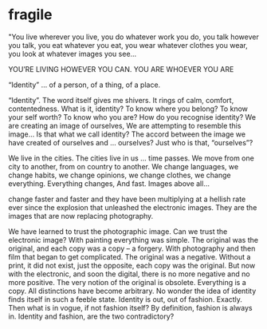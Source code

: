 # fragile

"You live wherever you live,
you do whatever work you do,
you talk however you talk,
you eat whatever you eat,
you wear whatever clothes you wear,
you look at whatever images you see…

YOU’RE LIVING HOWEVER YOU CAN.
YOU ARE WHOEVER YOU ARE

“Identity” …
of a person,
of a thing,
of a place.

“Identity”.
The word itself gives me shivers.
It rings of calm, comfort, contentedness.
What is it, identity?
To know where you belong?
To know your self worth?
To know who you are?
How do you recognise identity?
We are creating an image of ourselves,
We are attempting to resemble this image…
Is that what we call identity?
The accord
between the image we have created of ourselves
and … ourselves?
Just who is that, “ourselves”?

We live in the cities.
The cities live in us …
time passes.
We move from one city to another,
from on country to another.
We change languages,
we change habits,
we change opinions,
we change clothes,
we change everything.
Everything changes, And fast.
Images above all…

change faster and faster and they have been multiplying at a hellish rate ever since the explosion that unleashed the electronic images. They are the images that are now replacing photography.

We have learned to trust the photographic image. Can we trust the electronic image? With painting everything was simple. The original was the original, and each copy was a copy – a forgery. With photography and then film that began to get complicated. The original was a negative. Without a print, it did not exist, just the opposite, each copy was the original. But now with the electronic, and soon the digital, there is no more negative and no more positive. The very notion of the original is obsolete. Everything is a copy. All distinctions have become arbitrary. No wonder the idea of identity finds itself in such a feeble state. Identity is out, out of fashion. Exactly.  Then what is in vogue, if not fashion itself? By definition, fashion is always in. Identity and fashion, are the two contradictory?


